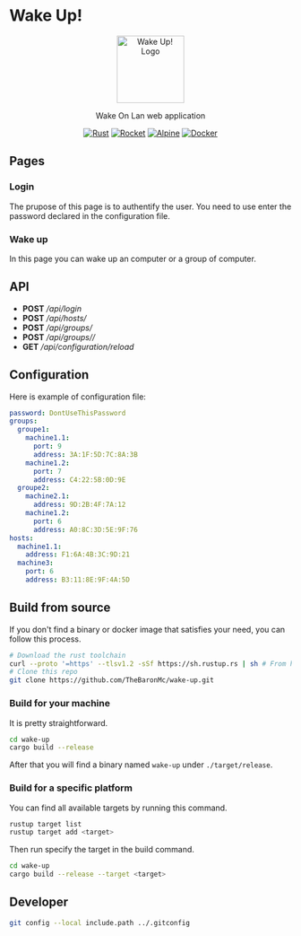 # Wake Up!

<p align="center">
  <img src="https://github.com/user-attachments/assets/1f31e31a-a39a-4b22-b352-a0fe538aab2c" width="120" alt="Wake Up! Logo" />
</p>
<p align="center">Wake On Lan web application</p>
<p align="center">
  <a href="https://www.rust-lang.org/" target="_blank"><img src="https://img.shields.io/badge/rust-%23000000.svg?style=for-the-badge&logo=rust&logoColor=white" alt="Rust" /></a>
  <a href="https://rocket.rs/" target="_blank"><img src="https://img.shields.io/badge/rocket-%23d43949.svg?style=for-the-badge&logo=rocket&logoColor=white" alt="Rocket" /></a>
  <a href="https://alpinelinux.org/" target="_blank"><img src="https://img.shields.io/badge/Alpine_Linux-%230D597F.svg?style=for-the-badge&logo=alpine-linux&logoColor=white" alt="Alpine" /></a>
  <a href="https://www.docker.com/" target="_blank"><img src="https://img.shields.io/badge/docker-%230db7ed.svg?style=for-the-badge&logo=docker&logoColor=white" alt="Docker" /></a>
</p>

## Pages

### Login

The prupose of this page is to authentify the user. You need to use enter the password declared in the configuration file.

### Wake up

In this page you can wake up an computer or a group of computer.

## API

+ **POST** */api/login*
+ **POST** */api/hosts/<name>*
+ **POST** */api/groups/<groupname>*
+ **POST** */api/groups/<groupname>/<hostname>*
+ **GET** */api/configuration/reload*

## Configuration

Here is example of configuration file:
```yml
password: DontUseThisPassword
groups:
  groupe1:
    machine1.1:
      port: 9
      address: 3A:1F:5D:7C:8A:3B
    machine1.2:
      port: 7
      address: C4:22:5B:0D:9E
  groupe2:
    machine2.1:
      address: 9D:2B:4F:7A:12
    machine1.2:
      port: 6
      address: A0:8C:3D:5E:9F:76
hosts:
  machine1.1:
    address: F1:6A:4B:3C:9D:21
  machine3:
    port: 6
    address: B3:11:8E:9F:4A:5D
```

## Build from source

If you don't find a binary or docker image that satisfies your need, you can follow this process.
```sh
# Download the rust toolchain 
curl --proto '=https' --tlsv1.2 -sSf https://sh.rustup.rs | sh # From https://rustup.rs/
# Clone this repo 
git clone https://github.com/TheBaronMc/wake-up.git
```

### Build for your machine

It is pretty straightforward.
```sh
cd wake-up
cargo build --release
```
After that you will find a binary named `wake-up` under `./target/release`.

### Build for a specific platform

You can find all available targets by running this command.
```sh
rustup target list
rustup target add <target>
```
Then run specify the target in the build command.
```sh
cd wake-up
cargo build --release --target <target>
```

## Developer

```sh
git config --local include.path ../.gitconfig
```
